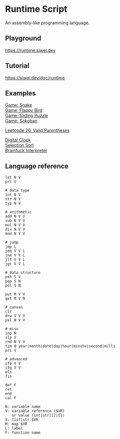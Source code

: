 # Runtime Script
An assembly-like programming language.

## Playground
https://runtime.siwei.dev

## Tutorial
https://siwei.dev/doc/runtime

## Examples
[Game: Snake](https://runtime.siwei.dev/?src=snake)  
[Game: Flappy Bird](https://runtime.siwei.dev/?src=bird)  
[Game: Sliding Puzzle](https://runtime.siwei.dev/?src=puzzle)  
[Game: Sokoban](https://runtime.siwei.dev/?src=sokoban)  

[Leetcode 20. Valid Parentheses](https://runtime.siwei.dev/?src=leetcode20)  

[Digital Clock](https://runtime.siwei.dev/?src=clock)  
[Selection Sort](https://runtime.siwei.dev/?src=sort)  
[Brainfuck Interpreter](https://runtime.siwei.dev/?src=brain_fuck) 

## Language reference
```
let N V
prt V

# data type
int N V
str N V
typ N V

# arithmetic
add N V V
sub N V V
mul N V V
div N V V
mod N V V

# jump
jmp L
jeq V V L
jne V V L
jlt V V L
jgt V V L

# data structure
psh S V
pop S N
pol S N

put M V V
get M V N

# canvas
clr
drw V V V
pxl N V V

# misc
inp N
slp V
rnd N V V
tim N year|month|date|day|hour|minute|second|milli
prs V

# advanced
ife V V
ifg V V
els
fin

def F
ret
end
cal F
```
```
N: variable name
V: variable reference ($VR)
   or value (int|str|[]|{})
S: list|str $VR
M: map $VR
L: label
F: function name
```
